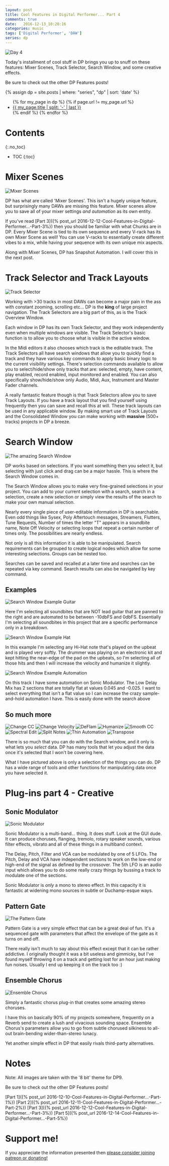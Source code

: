 ```yaml
---
layout: post
title: Cool Features in Digital Performer... Part 4
comments: true
date:   2016-12-13_10:28:16 
categories: music
tags: ['Digital Performer', 'DAW']
series: dp
---
```


![Day 4](/assets/DP/Featurespt4.png)

Today's installment of cool stuff in DP brings you up to snuff on these features: Mixer Scenes, Track Selector, Search Window, and some creative effects.

Be sure to check out the other DP Features posts!

{% assign dp = site.posts | where: "series", "dp" | sort: 'date' %}
<ul>
{% for my_page in dp %} 
    {% if page.url != my_page.url  %}
        <li><a class="page-link" href="{{ my_page.url | prepend: site.baseurl }}">{{ my_page.title | split: '-' | last }}</a></li>
    {% endif %}
{% endfor %}
</ul>


<!--more-->

# Contents
{:.no_toc}
* TOC
{:toc}

# Mixer Scenes

![Mixer Scenes](/assets/DP/MixerScenes.png)

DP has what are called 'Mixer Scenes'. This isn't a hugely unique feature, but surprisingly many DAWs are missing this feature. Mixer scenes allow you to save all of your mixer settings _and automation_ as its own entity.

If you've read [Part 3]({% post_url 2016-12-12-Cool-Features-in-Digital-Performer...-Part-3%}) then you should be familiar with what Chunks are in DP. Every Mixer Scene is tied to its own sequence and every V-rack has its own Mixer Scene as well! You can use V-racks to essentially create different vibes to a mix, while having your sequence with its own unique mix aspects.

Along with Mixer Scenes, DP has Snapshot Automation. I will cover this in the next post.

# Track Selector and Track Layouts

![Track Selector](/assets/DP/TrackSelector.png)

Working with >30 tracks in most DAWs can become a major pain in the ass with constant zooming, scrolling etc... DP is the __king__ of large project navigation. The Track Selectors are a big part of this, as is the Track Overview Window.

Each window in DP has its own Track Selector, and they work independently even when multiple windows are visible. The Track Selector's basic function is to allow you to choose what is visible in the active window. 

In the Midi editors it also chooses which track is the editable track. The Track Selectors all have search windows that allow you to quickly find a track and they have various key commands to apply basic binary logic to the current visibility settings. There's selection commands available to allow you to select/hide/show only tracks that are: selected, empty, have content, play enabled, record enabled, input monitored and enabled. You can also specifically show/hide/show only Audio, Midi, Aux, Instrument and Master Fader channels.

A really fantastic feature though is that Track Selectors allow you to save Track Layouts. If you have a track layout that you find yourself using frequently then you can save and recall this at will. These track layouts can be used in any applicable window. By making smart use of Track Layouts and the Consolidated Window you can make working with __massive__ (500+ tracks) projects in DP a breeze.

# Search Window

![The amazing Search Window](/assets/DP/SearchWindow.png)

DP works based on selections. If you want something then you select it, but selecting with just click and drag can be a major hassle. This is where the Search Window comes in.

The Search Window allows you to make very fine-grained selections in your project. You can add to your current selection with a search, search in a selection, create a new selection or simply view the results of the search to make your own manual selection.

Nearly every single piece of user-editable information in DP is searchable. Even odd things like Sysex, Poly Aftertouch messages, Streamers, Flutters, Tune Requests, Number of times the letter "T" appears in a soundbite name, Note Off Velocity or selecting loops that repeat a certain number of times only. The possibilities are nearly endless.

Not only is all this information it is able to be manipulated. Search requirements can be grouped to create logical nodes which allow for some interesting selections. Groups can be nested too.

Searches can be saved and recalled at a later time and searches can be repeated via key command. Search results can also be navigated by key command.

## Examples

![Search Window Example Guitar](/assets/DP/SearchGuitar.png)

Here I'm selecting all soundbites that are NOT lead guitar that are panned to the right and are automated to be between -10dbFS and 0dbFS. Essentially I'm selecting all soundbites in this project that are a specific performance only in a breakdown.

![Search Window Example Hat](/assets/DP/SearchHat.png)

In this example I'm selecting any Hi-Hat note that's played on the upbeat and is played very softly. The drummer was playing on an electronic kit and kept hitting the near-edge of the pad on the upbeats, so I'm selecting all of those hits and then I will increase the velocity and humanize it slightly.

![Search Window Example Automation](/assets/DP/SearchAutomation.png)

On this track I have some automation on Sonic Modulator. The Low Delay Mix has 2 sections that are totally flat at values 0.045 and -0.025. I want to select everything that isn't a flat value so I can increase the crazy sample-and-hold automation I have. This is easily done with the search above

## So much more

![Change CC](/assets/DP/ChangeCC.png)
![Change Velocity](/assets/DP/ChangeVelocity.png)
![DeFlam](/assets/DP/DeFlam.png)
![Humanize](/assets/DP/Humanize.png)
![Smooth CC](/assets/DP/Smooth.png)
![Spectral Edit](/assets/DP/Spectral.png)
![Split Notes](/assets/DP/Split.png)
![Thin Automation](/assets/DP/Thin.png)
![Transpose](/assets/DP/Transpose.png)

There is so much that you can do with the Search window, and it only is what lets you _select_ data. DP has many tools that let you adjust the data once it's selected that I won't be covering here.

What I have pictured above is only a selection of the things you can do. DP has a wide range of tools and other functions for manipulating data once you have selected it.

# Plug-ins part 4 - Creative

## Sonic Modulator

![Sonic Modulator](/assets/DP/SonicModulator.png)

Sonic Modulator is a multi-band... thing. It does stuff. Look at the GUI dude. It can produce choruses, flanging, tremolo, rotary speaker sounds, various filter effects, vibrato and all of these things in a multiband context.

The Delay, Pitch, Filter and VCA can be modulated by one of 5 LFOs. The Pitch, Delay and VCA have independent sections to work on the low-end or high-end of the signal as defined by the crossover. The 5th LFO is an audio input which allows you to do some really crazy things by bussing a track to modulate one of the sections.

Sonic Modulator is _only_ a mono to stereo effect. In this capacity it is fantastic at widening mono sources in subtle or Duchamp-esque ways.

## Pattern Gate

![The Pattern Gate](/assets/DP/PatternGate.png)

Pattern Gate is a very simple effect that can be a great deal of fun. It's a sequenced gate with parameters that affect the envelope of the gate as it turns on and off.

There really isn't much to say about this effect except that it can be rather addictive. I originally thought it was a bit useless and gimmicky, but I've found myself throwing it on a track and getting lost for an hour just making fun noises. Usually I end up keeping it on the track too :)

## Ensemble Chorus

![Ensemble Chorus](/assets/DP/EnsembleChorus.png)

Simply a fantastic chorus plug-in that creates some amazing stereo choruses.

I have this on basically 90% of my projects somewhere, frequently on a Reverb send to create a lush and vivacious sounding space. Ensemble Chorus's parameters allow you to go from subtle chorused silkiness to all-out brain-bending wider-than-stereo lunacy.

Yet another simple effect in DP that easily rivals third-party alternatives.

# Notes

Note: All images are taken with the '8 bit' theme for DP9.

Be sure to check out the other DP Features posts!

[Part 1]({% post_url 2016-12-10-Cool-Features-in-Digital-Performer...-Part-1%})
[Part 2]({% post_url 2016-12-11-Cool-Features-in-Digital-Performer...-Part-2%})
[Part 3]({% post_url 2016-12-12-Cool-Features-in-Digital-Performer...-Part-3%})
[Part 5]({% post_url 2016-12-14-Cool-Features-in-Digital-Performer...-Part-5%})

# Support me!

If you appreciate the information presented then <a href="/DonateNow/">please consider joining patreon or donating!</a>





